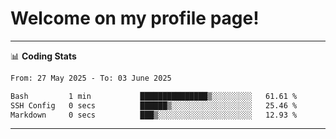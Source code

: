 # Welcome on my profile page!
<!-- print(("dralla"[::-1]+"s").capitalize()) -->

<!-- ---
👨🏻‍💻 **Busy With**
* Learning new Skills.
* Building small Projects.
* Being helpful. -->

---
📊 **Coding Stats**
<!--START_SECTION:waka-->

```txt
From: 27 May 2025 - To: 03 June 2025

Bash         1 min           ███████████████▒░░░░░░░░░   61.61 %
SSH Config   0 secs          ██████▒░░░░░░░░░░░░░░░░░░   25.46 %
Markdown     0 secs          ███▒░░░░░░░░░░░░░░░░░░░░░   12.93 %
```

<!--END_SECTION:waka-->
---
